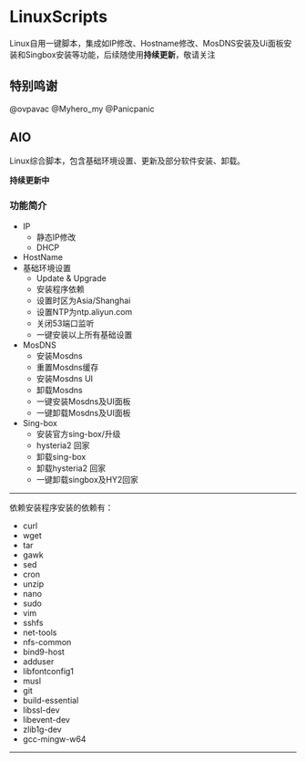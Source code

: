 # LinuxScripts
Linux自用一键脚本，集成如IP修改、Hostname修改、MosDNS安装及Ui面板安装和Singbox安装等功能，后续随使用**持续更新**，敬请关注

## 特别鸣谢
@ovpavac
@Myhero_my 
@Panicpanic 


## AIO
Linux综合脚本，包含基础环境设置、更新及部分软件安装、卸载。

**持续更新中**

### 功能简介
 - IP
   - 静态IP修改
   - DHCP
 - HostName
 - 基础环境设置
   - Update & Upgrade
   - 安装程序依赖
   - 设置时区为Asia/Shanghai
   - 设置NTP为ntp.aliyun.com
   - 关闭53端口监听
   - 一键安装以上所有基础设置
 - MosDNS
   - 安装Mosdns
   - 重置Mosdns缓存
   - 安装Mosdns UI
   - 卸载Mosdns
   - 一键安装Mosdns及UI面板
   - 一键卸载Mosdns及UI面板
 - Sing-box
   - 安装官方sing-box/升级
   - hysteria2 回家
   - 卸载sing-box
   - 卸载hysteria2 回家
   - 一键卸载singbox及HY2回家

---
 依赖安装程序安装的依赖有：
 * curl
 * wget
 * tar
 * gawk
 * sed
 * cron
 * unzip
 * nano
 * sudo
 * vim
 * sshfs
 * net-tools
 * nfs-common
 * bind9-host
 * adduser
 * libfontconfig1
 * musl
 * git
 * build-essential
 * libssl-dev
 * libevent-dev
 * zlib1g-dev
 * gcc-mingw-w64
---
